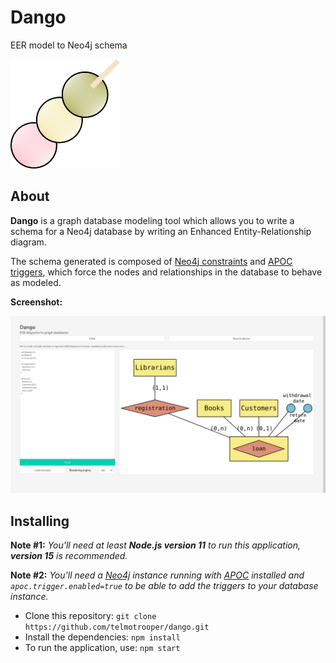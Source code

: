 # Dango
EER model to Neo4j schema

<img src="src/client/assets/dango.png" width="175" height="175" />

## About

**Dango** is a graph database modeling tool which allows you to write a schema for a Neo4j database by writing an Enhanced Entity-Relationship diagram.

The schema generated is composed of [Neo4j constraints](https://neo4j.com/docs/cypher-manual/current/administration/constraints/) and [APOC triggers](https://neo4j.com/docs/labs/apoc/current/background-operations/triggers/), which force the nodes and relationships in the database to behave as modeled.

**Screenshot:**

<img src="screenshot.png" />

## Installing

__Note #1:__ *You'll need at least __Node.js version 11__ to run this application, **version 15** is recommended.*

__Note #2:__ *You'll need a [Neo4j](https://neo4j.com/) instance running with [APOC](https://neo4j.com/labs/apoc/) installed and `apoc.trigger.enabled=true` to be able to add the triggers to your database instance.*

* Clone this repository: `git clone https://github.com/telmotrooper/dango.git`
* Install the dependencies: `npm install`
* To run the application, use: `npm start`

